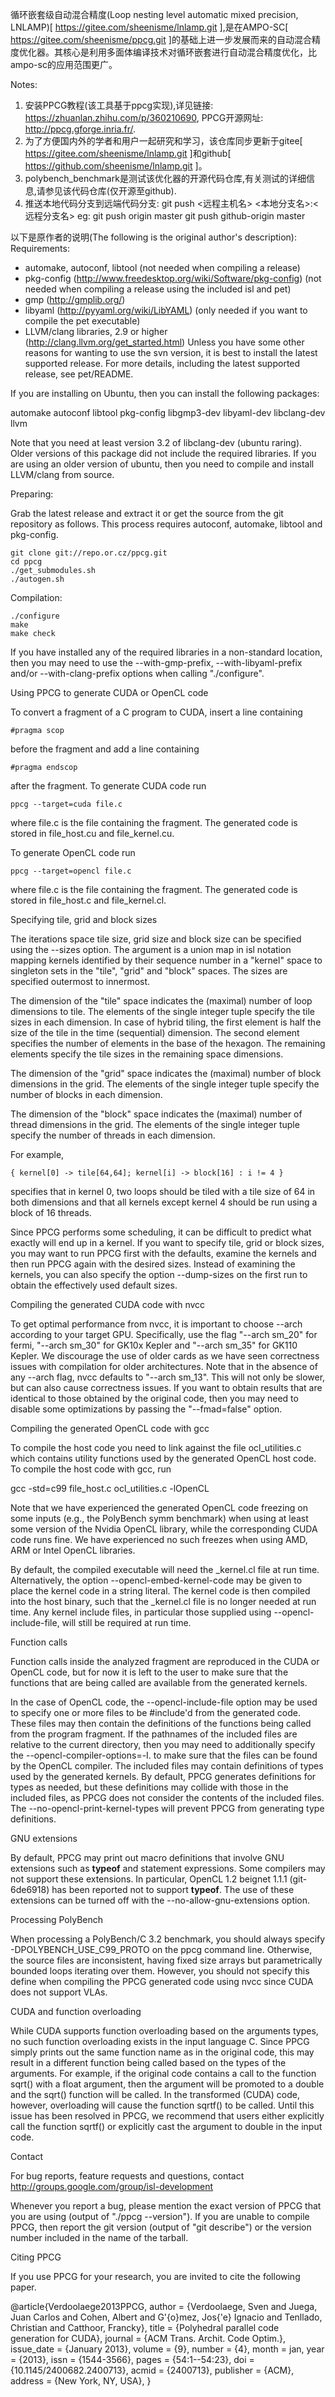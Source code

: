 循环嵌套级自动混合精度(Loop nesting level automatic mixed precision, LNLAMP)[ https://gitee.com/sheenisme/lnlamp.git ],是在AMPO-SC[ https://gitee.com/sheenisme/ppcg.git ]的基础上进一步发展而来的自动混合精度优化器。其核心是利用多面体编译技术对循环嵌套进行自动混合精度优化，比ampo-sc的应用范围更广。


Notes:
1. 安装PPCG教程(该工具基于ppcg实现),详见链接: https://zhuanlan.zhihu.com/p/360210690, PPCG开源网址: http://ppcg.gforge.inria.fr/.
2. 为了方便国内外的学者和用户一起研究和学习，该仓库同步更新于gitee[ https://gitee.com/sheenisme/lnlamp.git ]和github[ https://github.com/sheenisme/lnlamp.git ]。
3. polybench_benchmark是测试该优化器的开源代码仓库,有关测试的详细信息,请参见该代码仓库(仅开源至github).
4. 推送本地代码分支到远端代码分支:
	git push <远程主机名> <本地分支名>:<远程分支名>
	eg: git push origin master
		git push github-origin master

以下是原作者的说明(The following is the original author's description):
Requirements:

- automake, autoconf, libtool
	(not needed when compiling a release)
- pkg-config (http://www.freedesktop.org/wiki/Software/pkg-config)
	(not needed when compiling a release using the included isl and pet)
- gmp (http://gmplib.org/)
- libyaml (http://pyyaml.org/wiki/LibYAML)
	(only needed if you want to compile the pet executable)
- LLVM/clang libraries, 2.9 or higher (http://clang.llvm.org/get_started.html)
	Unless you have some other reasons for wanting to use the svn version,
	it is best to install the latest supported release.
	For more details, including the latest supported release,
	see pet/README.

If you are installing on Ubuntu, then you can install the following packages:

automake autoconf libtool pkg-config libgmp3-dev libyaml-dev libclang-dev llvm

Note that you need at least version 3.2 of libclang-dev (ubuntu raring).
Older versions of this package did not include the required libraries.
If you are using an older version of ubuntu, then you need to compile and
install LLVM/clang from source.


Preparing:

Grab the latest release and extract it or get the source from
the git repository as follows.  This process requires autoconf,
automake, libtool and pkg-config.

	git clone git://repo.or.cz/ppcg.git
	cd ppcg
	./get_submodules.sh
	./autogen.sh


Compilation:

	./configure
	make
	make check

If you have installed any of the required libraries in a non-standard
location, then you may need to use the --with-gmp-prefix,
--with-libyaml-prefix and/or --with-clang-prefix options
when calling "./configure".


Using PPCG to generate CUDA or OpenCL code

To convert a fragment of a C program to CUDA, insert a line containing

	#pragma scop

before the fragment and add a line containing

	#pragma endscop

after the fragment.  To generate CUDA code run
	
	ppcg --target=cuda file.c

where file.c is the file containing the fragment.  The generated
code is stored in file_host.cu and file_kernel.cu.

To generate OpenCL code run

	ppcg --target=opencl file.c

where file.c is the file containing the fragment.  The generated code
is stored in file_host.c and file_kernel.cl.


Specifying tile, grid and block sizes

The iterations space tile size, grid size and block size can
be specified using the --sizes option.  The argument is a union map
in isl notation mapping kernels identified by their sequence number
in a "kernel" space to singleton sets in the "tile", "grid" and "block"
spaces.  The sizes are specified outermost to innermost.

The dimension of the "tile" space indicates the (maximal) number of loop
dimensions to tile.  The elements of the single integer tuple
specify the tile sizes in each dimension.
In case of hybrid tiling, the first element is half the size of
the tile in the time (sequential) dimension.  The second element
specifies the number of elements in the base of the hexagon.
The remaining elements specify the tile sizes in the remaining space
dimensions.

The dimension of the "grid" space indicates the (maximal) number of block
dimensions in the grid.  The elements of the single integer tuple
specify the number of blocks in each dimension.

The dimension of the "block" space indicates the (maximal) number of thread
dimensions in the grid.  The elements of the single integer tuple
specify the number of threads in each dimension.

For example,

    { kernel[0] -> tile[64,64]; kernel[i] -> block[16] : i != 4 }

specifies that in kernel 0, two loops should be tiled with a tile
size of 64 in both dimensions and that all kernels except kernel 4
should be run using a block of 16 threads.

Since PPCG performs some scheduling, it can be difficult to predict
what exactly will end up in a kernel.  If you want to specify
tile, grid or block sizes, you may want to run PPCG first with the defaults,
examine the kernels and then run PPCG again with the desired sizes.
Instead of examining the kernels, you can also specify the option
--dump-sizes on the first run to obtain the effectively used default sizes.


Compiling the generated CUDA code with nvcc

To get optimal performance from nvcc, it is important to choose --arch
according to your target GPU.  Specifically, use the flag "--arch sm_20"
for fermi, "--arch sm_30" for GK10x Kepler and "--arch sm_35" for
GK110 Kepler.  We discourage the use of older cards as we have seen
correctness issues with compilation for older architectures.
Note that in the absence of any --arch flag, nvcc defaults to
"--arch sm_13". This will not only be slower, but can also cause
correctness issues.
If you want to obtain results that are identical to those obtained
by the original code, then you may need to disable some optimizations
by passing the "--fmad=false" option.


Compiling the generated OpenCL code with gcc

To compile the host code you need to link against the file
ocl_utilities.c which contains utility functions used by the generated
OpenCL host code.  To compile the host code with gcc, run

  gcc -std=c99 file_host.c ocl_utilities.c -lOpenCL

Note that we have experienced the generated OpenCL code freezing
on some inputs (e.g., the PolyBench symm benchmark) when using
at least some version of the Nvidia OpenCL library, while the
corresponding CUDA code runs fine.
We have experienced no such freezes when using AMD, ARM or Intel
OpenCL libraries.

By default, the compiled executable will need the _kernel.cl file at
run time.  Alternatively, the option --opencl-embed-kernel-code may be
given to place the kernel code in a string literal.  The kernel code is
then compiled into the host binary, such that the _kernel.cl file is no
longer needed at run time.  Any kernel include files, in particular
those supplied using --opencl-include-file, will still be required at
run time.


Function calls

Function calls inside the analyzed fragment are reproduced
in the CUDA or OpenCL code, but for now it is left to the user
to make sure that the functions that are being called are
available from the generated kernels.

In the case of OpenCL code, the --opencl-include-file option
may be used to specify one or more files to be #include'd
from the generated code.  These files may then contain
the definitions of the functions being called from the
program fragment.  If the pathnames of the included files
are relative to the current directory, then you may need
to additionally specify the --opencl-compiler-options=-I.
to make sure that the files can be found by the OpenCL compiler.
The included files may contain definitions of types used by the
generated kernels.  By default, PPCG generates definitions for
types as needed, but these definitions may collide with those in
the included files, as PPCG does not consider the contents of the
included files.  The --no-opencl-print-kernel-types will prevent
PPCG from generating type definitions.


GNU extensions

By default, PPCG may print out macro definitions that involve
GNU extensions such as __typeof__ and statement expressions.
Some compilers may not support these extensions.
In particular, OpenCL 1.2 beignet 1.1.1 (git-6de6918)
has been reported not to support __typeof__.
The use of these extensions can be turned off with the
--no-allow-gnu-extensions option.


Processing PolyBench

When processing a PolyBench/C 3.2 benchmark, you should always specify
-DPOLYBENCH_USE_C99_PROTO on the ppcg command line.  Otherwise, the source
files are inconsistent, having fixed size arrays but parametrically
bounded loops iterating over them.
However, you should not specify this define when compiling
the PPCG generated code using nvcc since CUDA does not support VLAs.


CUDA and function overloading

While CUDA supports function overloading based on the arguments types,
no such function overloading exists in the input language C.  Since PPCG
simply prints out the same function name as in the original code, this
may result in a different function being called based on the types
of the arguments.  For example, if the original code contains a call
to the function sqrt() with a float argument, then the argument will
be promoted to a double and the sqrt() function will be called.
In the transformed (CUDA) code, however, overloading will cause the
function sqrtf() to be called.  Until this issue has been resolved in PPCG,
we recommend that users either explicitly call the function sqrtf() or
explicitly cast the argument to double in the input code.


Contact

For bug reports, feature requests and questions,
contact http://groups.google.com/group/isl-development

Whenever you report a bug, please mention the exact version of PPCG
that you are using (output of "./ppcg --version").  If you are unable
to compile PPCG, then report the git version (output of "git describe")
or the version number included in the name of the tarball.


Citing PPCG

If you use PPCG for your research, you are invited to cite
the following paper.

@article{Verdoolaege2013PPCG,
    author = {Verdoolaege, Sven and Juega, Juan Carlos and Cohen, Albert and
		G\'{o}mez, Jos{\'e} Ignacio and Tenllado, Christian and
		Catthoor, Francky},
    title = {Polyhedral parallel code generation for CUDA},
    journal = {ACM Trans. Archit. Code Optim.},
    issue_date = {January 2013},
    volume = {9},
    number = {4},
    month = jan,
    year = {2013},
    issn = {1544-3566},
    pages = {54:1--54:23},
    doi = {10.1145/2400682.2400713},
    acmid = {2400713},
    publisher = {ACM},
    address = {New York, NY, USA},
}
